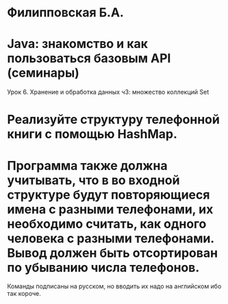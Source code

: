 # Филипповская Б.А.
# Java: знакомство и как пользоваться базовым API (семинары)
Урок 6. Хранение и обработка данных ч3: множество коллекций Set 
# Реализуйте структуру телефонной книги с помощью HashMap.
# Программа также должна учитывать, что в во входной структуре будут повторяющиеся имена с разными телефонами, их необходимо считать, как одного человека с разными телефонами. Вывод должен быть отсортирован по убыванию числа телефонов.
Команды подписаны на русском, но вводить их надо на английском ибо так короче. 
